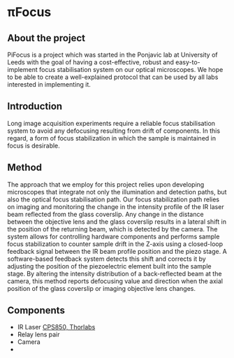 # πFocus

## About the project
PiFocus is a project which was started in the Ponjavic lab at University of Leeds with the goal of having a cost-effective, robust and easy-to-implement focus stabilisation system on our optical microscopes. We hope to be able to create a well-explained protocol that can be used by all labs interested in implementing it.  

## Introduction
Long image acquisition experiments require a reliable focus stabilisation system to avoid any defocusing resulting from drift of components. In this regard, a form of focus stabilization in which the sample is maintained in focus is desirable.

## Method
The approach that we employ for this project relies upon developing microscopes that integrate not only the illumination and detection paths, but also the optical focus stabilisation path. Our focus stabilization path relies on imaging and monitoring the change in the intensity profile of the IR laser beam reflected from the glass coverslip. Any change in the distance between the objective lens and the glass coverslip results in a lateral shift in the position of the returning beam, which is detected by the camera. The system allows for controlling hardware components and performs sample focus stabilization to counter sample drift in the Z-axis using a closed-loop feedback signal between the IR beam profile position and the piezo stage. A software-based feedback system detects this shift and corrects it by adjusting the position of the piezoelectric element built into the sample stage. By altering the intensity distribution of a back-reflected beam at the camera, this method reports defocusing value and direction when the axial position of the glass coverslip or imaging objective lens changes.

## Components
  * IR Laser [CPS850, Thorlabs](https://www.thorlabs.com/thorproduct.cfm?partnumber=CPS850)
  * Relay lens pair
  * Camera
  *  
